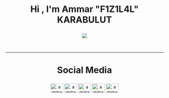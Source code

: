 
<h1 align="center">Hi , I'm Ammar "F1Z1L4L" KARABULUT</h1>

<div align="center">
    <p align="center">
        <img style="margin-top:7px;" src="https://c.tenor.com/KDubZTgVoKMAAAAM/ataturk-turkiye.gif" />
    </p>
    <br />
</div>

---

<h1 align="center" >Social Media</h1>
<p align="center" >
  <a href="https://twitter.com/f1z1l4l_root" target="blank"><img style="margin-top:7px;" align="center"
              src="https://cliply.co/wp-content/uploads/2021/09/CLIPLY_372109260_TWITTER_LOGO_400.gif"
              alt="ammarkrblt" height="30" width="40" /></a>
  <a href="https://www.instagram.com/renssaa_/" target="blank"><img style="margin-top:7px;" align="center"
              src="https://1.bp.blogspot.com/-NlNfv0ficzc/X8Uzi_fDxeI/AAAAAAAAQnI/Uw6c0qh5b2YCRR0uYlp8mRmNE1ZPTUoRgCLcBGAsYHQ/s400/371907300_INSTAGRAM_ICON_TRANSPARENT_400.giff"
              alt="ammarkrblt" height="30" width="40" /></a>
  <a href="https://www.linkedin.com/in/ammar-karabulut-a8261a1ab/" target="blank"><img style="margin-top:7px;" align="center"
              src="https://cliply.co/wp-content/uploads/2021/02/372102050_LINKEDIN_ICON_TRANSPARENT_1080.gif"
              alt="ammarkrblt" height="30" width="40" /></a>
  <a href="https://www.youtube.com/channel/UC-sMWJ4D6KxIkkK5IPaAiCw" target="blank"><img style="margin-top:7px;" align="center"
              src="https://cliply.co/wp-content/uploads/2019/07/371907120_YOUTUBE_ICON_TRANSPARENT_400.gif"
              alt="ammarkrblt" height="30" width="40" /></a>
  <a href="https://tryhackme.com/p/F1Z1L4L" target="blank"><img style="margin-top:7px;" align="center"
              src="https://tryhackme.com/img/favicon.png"
              alt="ammarkrblt" height="30" width="40" /></a>
  </p>
  
